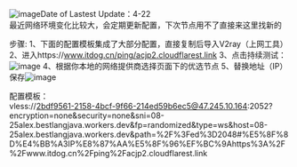 ![image](https://github.com/BestLangJava/Netwrok/assets/100116261/fb0b159d-3cd8-46ea-bbdf-3d5fc621d8e2)Date of Lastest Update：4-22  
最近网络环境变化比较大，会定期更新配置，下次节点用不了直接来这里找新的  

步骤:
1、下面的配置模板集成了大部分配置，直接复制后导入V2ray（上网工具）
2、进入https://www.itdog.cn/ping/acjp2.cloudflarest.link
3、点击持续测试：![image](https://github.com/BestLangJava/Netwrok/assets/100116261/a0d49791-593d-4b36-8d3c-628381112e70)
4、根据你本地的网络提供商选择页面下的优选节点
5、替换地址（IP）保存![image](https://github.com/BestLangJava/Netwrok/assets/100116261/eb6b41bc-c300-4530-8e3b-247bc750e4af)

配置模板：  
vless://2bdf9561-2158-4bcf-9f66-214ed59b6ec5@47.245.10.164:2052?encryption=none&security=none&sni=08-25alex.bestlangjava.workers.dev&fp=randomized&type=ws&host=08-25alex.bestlangjava.workers.dev&path=%2F%3Fed%3D2048#%E5%8F%8D%E4%BB%A3IP%E8%87%AA%E5%8F%96%EF%BC%9Ahttps%3A%2F%2Fwww.itdog.cn%2Fping%2Facjp2.cloudflarest.link

